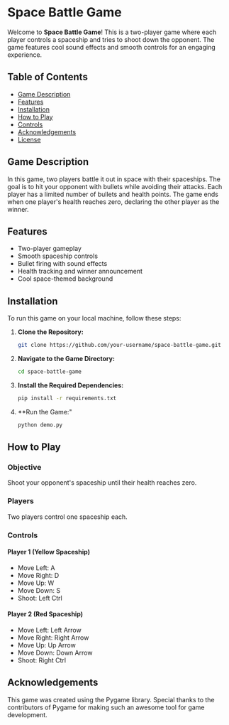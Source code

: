 # Space Battle Game

Welcome to **Space Battle Game**! This is a two-player game where each player controls a spaceship and tries to shoot down the opponent. The game features cool sound effects and smooth controls for an engaging experience.

## Table of Contents

- [Game Description](#game-description)
- [Features](#features)
- [Installation](#installation)
- [How to Play](#how-to-play)
- [Controls](#controls)
- [Acknowledgements](#acknowledgements)
- [License](#license)

## Game Description

In this game, two players battle it out in space with their spaceships. The goal is to hit your opponent with bullets while avoiding their attacks. Each player has a limited number of bullets and health points. The game ends when one player's health reaches zero, declaring the other player as the winner.

## Features

- Two-player gameplay
- Smooth spaceship controls
- Bullet firing with sound effects
- Health tracking and winner announcement
- Cool space-themed background

## Installation

To run this game on your local machine, follow these steps:

1. **Clone the Repository:**
   ```bash
   git clone https://github.com/your-username/space-battle-game.git
2. **Navigate to the Game Directory:**
    ```bash
    cd space-battle-game
3. **Install the Required Dependencies:**
    ```bash
    pip install -r requirements.txt
4. **Run the Game:"
    ```bash
    python demo.py

## How to Play

### Objective
Shoot your opponent's spaceship until their health reaches zero.

### Players
Two players control one spaceship each.

### Controls

#### Player 1 (Yellow Spaceship)
- Move Left: A
- Move Right: D
- Move Up: W
- Move Down: S
- Shoot: Left Ctrl

#### Player 2 (Red Spaceship)
- Move Left: Left Arrow
- Move Right: Right Arrow
- Move Up: Up Arrow
- Move Down: Down Arrow
- Shoot: Right Ctrl

## Acknowledgements

This game was created using the Pygame library. Special thanks to the contributors of Pygame for making such an awesome tool for game development.

   
